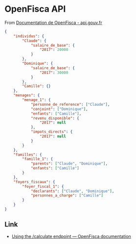 # OpenFisca API

From [Documentation de OpenFisca - api.gouv.fr](https://api.gouv.fr/documentation/openfisca)

```json
{
    "individus": {
        "Claude": {
            "salaire_de_base": {
                "2017": 20000
            }
        },
        "Dominique": {
            "salaire_de_base": {
                "2017": 30000
            }
        },
        "Camille": {}
    },
    "menages": {
        "menage_1": {
            "personne_de_reference": ["Claude"],
            "conjoint": ["Dominique"],
            "enfants": ["Camille"],
            "revenu_disponible": {
                "2017": null
            },
            "impots_directs": {
                "2017": null
            }
        }
    },
    "familles": {
        "famille_1": {
            "parents": ["Claude", "Dominique"],
            "enfants": ["Camille"]
        }
    },
    "foyers_fiscaux": {
        "foyer_fiscal_1": {
            "declarants": ["Claude", "Dominique"],
            "personnes_a_charge": ["Camille"]
        }
    }
}
```

## Link

-   [Using the /calculate endpoint — OpenFisca documentation](https://openfisca.org/doc/openfisca-web-api/input-output-data.html)
